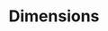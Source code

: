 ---
bigquery: https://console.cloud.google.com/bigquery?p=covid-19-dimensions-ai&page=table&d=data&t=publications
contributors: Digital Science, https://www.digital-science.com/
cost: Free for personal, non-commercial use.
description: Dimensions contains more than 100 million publications, ranging from
  articles published in scholarly journals, books and book chapters, to preprints
  and conference proceedings. All publications are contextualized with linked data
  sets, funding, publications, patents, clinical trials, and policy documents. You
  can also view associated categories, funders, institutions, and researcher profiles.
documentation: https://docs.dimensions.ai/bigquery/index.html
last_edit: Mon, 04 Apr 2022 19:04:00 GMT
location: https://www.dimensions.ai/products/free/
maintained_by: Digital Science, https://www.digital-science.com/
schema_fields: '[''current_assignee'', ''status'', ''subtitles'', ''research_org_cities'',
  ''repository_url'', ''acronyms'', ''source_id'', ''research_org_state_names'', ''language'',
  ''funding_chf'', ''issue'', ''foa_number'', ''category_hra'', ''category_bra'',
  ''category_icrp_cso'', ''publisher'', ''end_date'', ''funding_eur'', ''category_for'',
  ''associated_publication_arxiv_id'', ''family_members_ids'', ''ipcr'', ''resulting_publication_ids'',
  ''conditions'', ''authors'', ''parent_id'', ''pages'', ''category_uoa'', ''mesh_headings'',
  ''funder_countries'', ''publication_ids'', ''established'', ''interventions'', ''funder_org_state_codes'',
  ''date_normal'', ''date_online'', ''date_inserted'', ''funder_orgs'', ''grant_number'',
  ''funding_amount'', ''citations'', ''clinical_trial_ids'', ''repository_id'', ''legal_events'',
  ''categories'', ''family_count'', ''resulting_publication_doi'', ''metrics'', ''pmid'',
  ''date_imported_gbq'', ''funder_org_cities'', ''original_assignee_orgs'', ''funding_aud'',
  ''end_year'', ''phase'', ''funding_jpy'', ''aliases'', ''active_years'', ''altmetrics'',
  ''mesh_terms'', ''filing_status'', ''pmcid'', ''research_orgs'', ''registry'', ''original_title'',
  ''expiration_year'', ''year'', ''assignee_orgs'', ''application_number'', ''reference_ids'',
  ''original_assignee'', ''eisbn'', ''gender'', ''category_hrcs_hc'', ''supporting_grant_ids'',
  ''title'', ''date_print'', ''research_org_city_names'', ''editors'', ''researcher_ids'',
  ''conference'', ''start_year'', ''original_abstract'', ''volume'', ''start_date'',
  ''brief_title'', ''funding_cny'', ''cited_by_ids'', ''id'', ''email_address'', ''type'',
  ''original_assignee_countries'', ''abstract'', ''links'', ''kind'', ''isbn'', ''journal_lists'',
  ''external_ids'', ''investigators'', ''repository_name'', ''priority_year'', ''license'',
  ''priority_date'', ''concepts'', ''citation_string'', ''current_assignee_orgs'',
  ''inventor_names'', ''arxiv_id'', ''funding_gbp'', ''created_date'', ''wikipedia_url'',
  ''proceedings_title'', ''funder_org_countries'', ''category_sdg'', ''funding_details'',
  ''research_org_country_names'', ''open_access_categories_v2'', ''book_series_title'',
  ''journal'', ''doi'', ''funding_usd'', ''funder_org'', ''funder_org_acronyms'',
  ''category_icrp_ct'', ''category_rcdc'', ''current_assignee_countries'', ''legal_status'',
  ''name'', ''date_modified'', ''family_id'', ''book_title'', ''types'', ''assignee_countries'',
  ''associated_publication_pmid'', ''associated_grant_ids'', ''category_hrcs_rac'',
  ''expiration_date'', ''organisation_details'', ''funding_nzd'', ''granted_year'',
  ''granted_date'', ''publication_date'', ''labels'', ''embargo_date'', ''funding_cad'',
  ''date'', ''open_access_categories'', ''relationships'', ''research_org_state_codes'',
  ''cpc'', ''acknowledgements'', ''description'', ''patent_ids'', ''citations_count'',
  ''associated_publication_doi'', ''acronym'', ''research_org_countries'', ''linkout'',
  ''filing_year'', ''associated_publication_id'', ''address'', ''filing_date'', ''publication_year'',
  ''funding_currency'', ''jurisdiction'']'
shortname: dimensions
tags:
- scholarly literature
- patents
- funding
- clinical trials
- academic profiles
terms_of_use: 'Use of both the Dimensions COVID-19 dataset and full Dimensions dataset
  are subject to the Dimensions Terms of use: https://www.dimensions.ai/policies-terms-legal '
title: Dimensions
uuid: dcff88bd-fe6b-4fdb-8159-809bf9d7bc1c
---